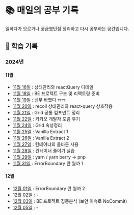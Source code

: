 # 📚 매일의 공부 기록

일하다가 모르거나 궁금했던점 정리하고 다시 공부하는 공간입니다. 


## 📆 학습 기록

### 2024년
#### 11월
- [11월 16일](2024년/11월/11월16일.md) : 상태관리와 reactQuery 디테일 
- [11월 18일](2024년/11월/11월18일.md) : BE 프로젝트 구조 및 리팩토링 준비
- [11월 19일](2024년/11월/11월19일.md) : 넘무 바빴다 ㅠㅠ
- [11월 20일](2024년/11월/11월20일.md) : recoil 상태관리와 react-query 상호작용
- [11월 21일](2024년/11월/11월21일.md) : Grid 공통 컴포넌트 정리 
- [11월 22일](2024년/11월/11월22일.md) : 카카오 개발자 포럼 후기
- [11월 24일](2024년/11월/11월24일.md) : Grid 속성정리
- [11월 25일](2024년/11월/11월25일.md) : Vanilla Extract 1
- [11월 26일](2024년/11월/11월26일.md) : Vanilla Extract 2
- [11월 27일](2024년/11월/11월27일.md) : 컨테이너의 올바른 사용
- [11월 28일](2024년/11월/11월28일.md) : 컨테이너 줄이기 실습 
- [11월 29일](2024년/11월/11월29일.md) : yarn / yarn berry -> pnp
- [11월 31일](2024년/11월/11월31일.md) : ErrorBoundary 란 뭘까 1

#### 12월 
- [12월 01일](2024년/12월/12월01일.md) : ErrorBoundary 란 뭘까 2
- [12월 02일](2024년/12월/12월02일.md) : -
- [12월 03일](2024년/12월/12월03일.md) : BE 프로젝트 집중분석 (보안 이슈로 NoCommit)
- [12월 05일](2024년/12월/12월07일.md) : -